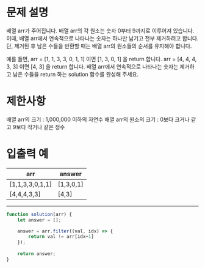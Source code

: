 # 문제 설명

배열 arr가 주어집니다. 배열 arr의 각 원소는 숫자 0부터 9까지로 이루어져 있습니다. 
이때, 배열 arr에서 연속적으로 나타나는 숫자는 하나만 남기고 전부 제거하려고 합니다. 
단, 제거된 후 남은 수들을 반환할 때는 배열 arr의 원소들의 순서를 유지해야 합니다. 

예를 들면,
arr = \[1, 1, 3, 3, 0, 1, 1\] 이면 \[1, 3, 0, 1\] 을 return 합니다.
arr = \[4, 4, 4, 3, 3\] 이면 \[4, 3\] 을 return 합니다.
배열 arr에서 연속적으로 나타나는 숫자는 제거하고 남은 수들을 return 하는 solution 함수를 완성해 주세요.


# 제한사항

배열 arr의 크기 : 1,000,000 이하의 자연수
배열 arr의 원소의 크기 : 0보다 크거나 같고 9보다 작거나 같은 정수


# 입출력 예

| arr            | answer   | 
|----------------| ---------- |
|\[1,1,3,3,0,1,1\] |\[1,3,0,1\] |
|\[4,4,4,3,3\]	   |\[4,3\]     |


---

```javascript
function solution(arr) {
    let answer = [];

    answer = arr.filter((val, idx) => { 
        return val != arr[idx+1]
    });
    
    return answer;
}
```